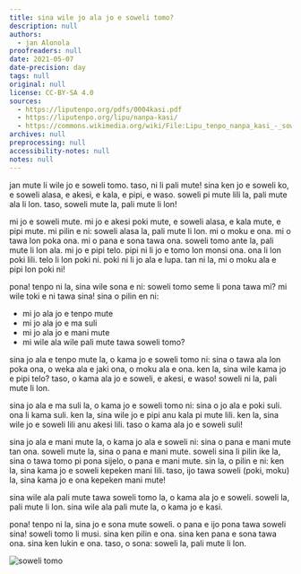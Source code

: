 ```yaml
---
title: sina wile jo ala jo e soweli tomo?
description: null
authors:
  - jan Alonola
proofreaders: null
date: 2021-05-07
date-precision: day
tags: null
original: null
license: CC-BY-SA 4.0
sources:
  - https://liputenpo.org/pdfs/0004kasi.pdf
  - https://liputenpo.org/lipu/nanpa-kasi/
  - https://commons.wikimedia.org/wiki/File:Lipu_tenpo_nanpa_kasi_-_soweli_tomo.png
archives: null
preprocessing: null
accessibility-notes: null
notes: null
---
```


jan mute li wile jo e soweli tomo. taso, ni li pali mute! sina ken jo e soweli ko, e soweli alasa, e akesi, e kala, e pipi, e waso. soweli pi mute lili la, pali mute ala li lon. taso, soweli mute la, pali mute li lon!

mi jo e soweli mute. mi jo e akesi poki mute, e soweli alasa, e kala mute, e pipi mute. mi pilin e ni: soweli alasa la, pali mute li lon. mi o moku e ona. mi o tawa lon poka ona. mi o pana e sona tawa ona. soweli tomo ante la, pali mute li lon ala. mi jo e pipi telo. pipi ni li jo e tomo lon monsi ona. ona li lon poki lili. telo li lon poki ni. poki ni li jo ala e lupa. tan ni la, mi o moku ala e pipi lon poki ni!

pona! tenpo ni la, sina wile sona e ni: soweli tomo seme li pona tawa mi? mi wile toki e ni tawa sina! sina o pilin en ni:

- mi jo ala jo e tenpo mute
- mi jo ala jo e ma suli
- mi jo ala jo e mani mute
- mi wile ala wile pali mute tawa soweli tomo?

sina jo ala e tenpo mute la, o kama jo e soweli tomo ni: sina o tawa ala lon poka ona, o weka ala e jaki ona, o moku ala e ona. ken la, sina wile kama jo e pipi telo? taso, o kama ala jo e soweli, e akesi, e waso! soweli ni la, pali mute li lon.

sina jo ala e ma suli la, o kama jo e soweli tomo ni: sina o jo ala e poki suli. ona li kama suli. ken la, sina wile jo e pipi anu kala pi mute lili. ken la, sina wile jo e soweli lili anu akesi lili. taso o kama ala jo e soweli suli!

sina jo ala e mani mute la, o kama jo ala e soweli ni: sina o pana e mani mute tan ona. soweli mute la, sina o pana e mani mute. soweli sina li pilin ike la, sina o tawa tomo pi pona sijelo, o pana e mani mute. sin la, o pilin e ni: ken la, sina kama jo e soweli kepeken mani lili. taso, ijo tawa soweli (poki, moku) la, sina kama jo e ona kepeken mani mute!

sina wile ala pali mute tawa soweli tomo la, o kama ala jo e soweli. soweli la, pali mute li lon. sina wile ala pali mute la, o kama jo e kasi.

pona! tenpo ni la, sina jo e sona mute soweli. o pana e ijo pona tawa soweli sina! soweli tomo li musi. sina ken pilin e ona. sina ken pana e sona tawa ona. sina ken lukin e ona. taso, o sona: soweli la, pali mute li lon.

![soweli tomo](https://upload.wikimedia.org/wikipedia/commons/2/27/Lipu_tenpo_nanpa_kasi_-_soweli_tomo.png)